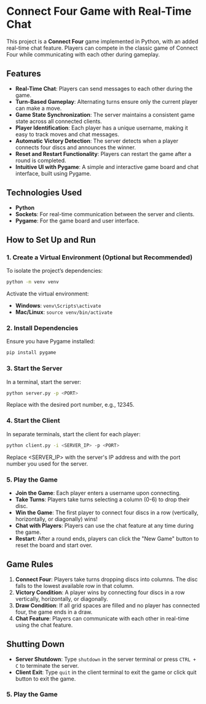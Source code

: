 
# Connect Four Game with Real-Time Chat

This project is a **Connect Four** game implemented in Python, with an added real-time chat feature. Players can compete in the classic game of Connect Four while communicating with each other during gameplay.

## Features

- **Real-Time Chat**: Players can send messages to each other during the game.
- **Turn-Based Gameplay**: Alternating turns ensure only the current player can make a move.
- **Game State Synchronization**: The server maintains a consistent game state across all connected clients.
- **Player Identification**: Each player has a unique username, making it easy to track moves and chat messages.
- **Automatic Victory Detection**: The server detects when a player connects four discs and announces the winner.
- **Reset and Restart Functionality**: Players can restart the game after a round is completed.
- **Intuitive UI with Pygame**: A simple and interactive game board and chat interface, built using Pygame.

## Technologies Used

- **Python**
- **Sockets**: For real-time communication between the server and clients.
- **Pygame**: For the game board and user interface.

## How to Set Up and Run

### 1. Create a Virtual Environment (Optional but Recommended)

To isolate the project’s dependencies:

```bash
python -m venv venv
```

Activate the virtual environment:

- **Windows**: `venv\Scripts\activate`
- **Mac/Linux**: `source venv/bin/activate`

### 2. Install Dependencies

Ensure you have Pygame installed:

```bash
pip install pygame

```

### 3. Start the Server

In a terminal, start the server:

```bash
python server.py -p <PORT>

```
Replace <PORT> with the desired port number, e.g., 12345.

### 4. Start the Client

In separate terminals, start the client for each player:

```bash
python client.py -i <SERVER_IP> -p <PORT>

```

Replace <SERVER_IP> with the server's IP address and <PORT> with the port number you used for the server.

### 5. Play the Game

- **Join the Game**: Each player enters a username upon connecting.
- **Take Turns**: Players take turns selecting a column (0-6) to drop their disc.
- **Win the Game**: The first player to connect four discs in a row (vertically, horizontally, or diagonally) wins!
- **Chat with Players**: Players can use the chat feature at any time during the game.
- **Restart**: After a round ends, players can click the "New Game" button to reset the board and start over.

## Game Rules

1. **Connect Four**: Players take turns dropping discs into columns. The disc falls to the lowest available row in that column.
2. **Victory Condition**: A player wins by connecting four discs in a row vertically, horizontally, or diagonally.
3. **Draw Condition**: If all grid spaces are filled and no player has connected four, the game ends in a draw.
4. **Chat Feature**: Players can communicate with each other in real-time using the chat feature.

## Shutting Down

- **Server Shutdown**: Type `shutdown` in the server terminal or press `CTRL + C` to terminate the server.
- **Client Exit**: Type `quit` in the client terminal to exit the game or click quit button to exit the game.

### 5. Play the Game

